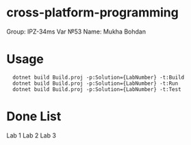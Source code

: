# cross-platform-programming
Group: IPZ-34ms Var №53
Name: Mukha Bohdan

# Usage
```
  dotnet build Build.proj -p:Solution={LabNumber} -t:Build
  dotnet build Build.proj -p:Solution={LabNumber} -t:Run
  dotnet build Build.proj -p:Solution={LabNumber} -t:Test
```

# Done List
Lab 1
Lab 2
Lab 3